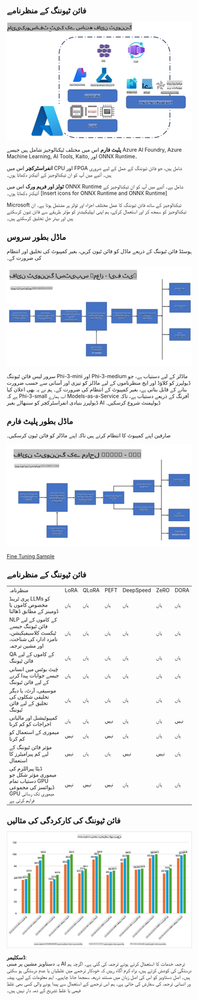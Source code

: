 ## فائن ٹیوننگ کے منظرنامے

![FineTuning with MS Services](../../../../translated_images/FinetuningwithMS.25759a0154a97ad90e43a6cace37d6bea87f0ac0236ada3ad5d4a1fbacc3bdf7.ur.png)

**پلیٹ فارم** اس میں مختلف ٹیکنالوجیز شامل ہیں جیسے Azure AI Foundry, Azure Machine Learning, AI Tools, Kaito, اور ONNX Runtime۔

**انفراسٹرکچر** اس میں CPU اور FPGA شامل ہیں، جو فائن ٹیوننگ کے عمل کے لیے ضروری ہیں۔ آئیے میں آپ کو ان ٹیکنالوجیز کے آئیکنز دکھاتا ہوں۔

**ٹولز اور فریم ورک** اس میں ONNX Runtime شامل ہے۔ آئیے میں آپ کو ان ٹیکنالوجیز کے آئیکنز دکھاتا ہوں۔
[Insert icons for ONNX Runtime and ONNX Runtime]

Microsoft ٹیکنالوجیز کے ساتھ فائن ٹیوننگ کا عمل مختلف اجزاء اور ٹولز پر مشتمل ہوتا ہے۔ ان ٹیکنالوجیز کو سمجھ کر اور استعمال کرکے، ہم اپنی ایپلیکیشنز کو مؤثر طریقے سے فائن ٹیون کرسکتے ہیں اور بہتر حل تخلیق کرسکتے ہیں۔

## ماڈل بطور سروس

ہوسٹڈ فائن ٹیوننگ کے ذریعے ماڈل کو فائن ٹیون کریں، بغیر کمپیوٹ کی تخلیق اور انتظام کی ضرورت کے۔

![MaaS Fine Tuning](../../../../translated_images/MaaSfinetune.6184d80a336ea9d7bb67a581e9e5d0b021cafdffff7ba257c2012e2123e0d77e.ur.png)

سرور لیس فائن ٹیوننگ Phi-3-mini اور Phi-3-medium ماڈلز کے لیے دستیاب ہے، جو ڈیولپرز کو کلاؤڈ اور ایج منظرناموں کے لیے ماڈلز کو تیزی اور آسانی سے حسب ضرورت بنانے کے قابل بناتی ہے، بغیر کمپیوٹ کے انتظام کی ضرورت کے۔ ہم نے یہ بھی اعلان کیا ہے کہ Phi-3-small اب ہمارے Models-as-a-Service آفرنگ کے ذریعے دستیاب ہے، تاکہ ڈیولپرز بنیادی انفراسٹرکچر کو سنبھالے بغیر AI ڈیولپمنٹ شروع کرسکیں۔

## ماڈل بطور پلیٹ فارم

صارفین اپنے کمپیوٹ کا انتظام کرتے ہیں تاکہ اپنے ماڈلز کو فائن ٹیون کرسکیں۔

![Maap Fine Tuning](../../../../translated_images/MaaPFinetune.cf8b08ef05bf57f362da90834be87562502f4370de4a7325a9fb03b8c008e5e7.ur.png)

[Fine Tuning Sample](https://github.com/Azure/azureml-examples/blob/main/sdk/python/foundation-models/system/finetune/chat-completion/chat-completion.ipynb)

## فائن ٹیوننگ کے منظرنامے

| | | | | | | |
|-|-|-|-|-|-|-|
|منظرنامہ|LoRA|QLoRA|PEFT|DeepSpeed|ZeRO|DORA|
|پری ٹرینڈ LLMs کو مخصوص کاموں یا ڈومینز کے مطابق ڈھالنا|ہاں|ہاں|ہاں|ہاں|ہاں|ہاں|
|NLP کے کاموں کے لیے فائن ٹیوننگ جیسے ٹیکسٹ کلاسیفیکیشن، نامزد ادارہ کی شناخت، اور مشین ترجمہ|ہاں|ہاں|ہاں|ہاں|ہاں|ہاں|
|QA کے کاموں کے لیے فائن ٹیوننگ|ہاں|ہاں|ہاں|ہاں|ہاں|ہاں|
|چَیٹ بوٹس میں انسانی جیسے جوابات پیدا کرنے کے لیے فائن ٹیوننگ|ہاں|ہاں|ہاں|ہاں|ہاں|ہاں|
|موسیقی، آرٹ، یا دیگر تخلیقی شکلوں کی تخلیق کے لیے فائن ٹیوننگ|ہاں|ہاں|ہاں|ہاں|ہاں|ہاں|
|کمپیوٹیشنل اور مالیاتی اخراجات کو کم کرنا|ہاں|ہاں|نہیں|ہاں|ہاں|نہیں|
|میموری کے استعمال کو کم کرنا|نہیں|ہاں|نہیں|ہاں|ہاں|ہاں|
|مؤثر فائن ٹیوننگ کے لیے کم پیرامیٹرز کا استعمال|نہیں|ہاں|ہاں|نہیں|نہیں|ہاں|
|ڈیٹا پیراللزم کی میموری مؤثر شکل جو دستیاب تمام GPU ڈیوائسز کی مجموعی GPU میموری تک رسائی فراہم کرتی ہے|نہیں|نہیں|نہیں|ہاں|ہاں|ہاں|

## فائن ٹیوننگ کی کارکردگی کی مثالیں

![Finetuning Performance](../../../../translated_images/Finetuningexamples.9dbf84557eef43e011eb7cadf51f51686f9245f7953e2712a27095ab7d18a6d1.ur.png)

**ڈسکلیمر**:  
یہ دستاویز مشین پر مبنی AI ترجمہ خدمات کا استعمال کرتے ہوئے ترجمہ کی گئی ہے۔ اگرچہ ہم درستگی کی کوشش کرتے ہیں، براہ کرم آگاہ رہیں کہ خودکار ترجمے میں غلطیاں یا عدم درستگی ہو سکتی ہیں۔ اصل دستاویز کو اس کی اصل زبان میں مستند ذریعہ سمجھا جانا چاہیے۔ اہم معلومات کے لیے، پیشہ ور انسانی ترجمہ کی سفارش کی جاتی ہے۔ ہم اس ترجمے کے استعمال سے پیدا ہونے والی کسی بھی غلط فہمی یا غلط تشریح کے ذمہ دار نہیں ہیں۔